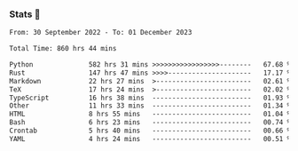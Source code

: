 ### Stats 👋
<!--START_SECTION:waka-->

```txt
From: 30 September 2022 - To: 01 December 2023

Total Time: 860 hrs 44 mins

Python              582 hrs 31 mins >>>>>>>>>>>>>>>>>--------   67.68 %
Rust                147 hrs 47 mins >>>>---------------------   17.17 %
Markdown            22 hrs 27 mins  >------------------------   02.61 %
TeX                 17 hrs 24 mins  >------------------------   02.02 %
TypeScript          16 hrs 38 mins  -------------------------   01.93 %
Other               11 hrs 33 mins  -------------------------   01.34 %
HTML                8 hrs 55 mins   -------------------------   01.04 %
Bash                6 hrs 23 mins   -------------------------   00.74 %
Crontab             5 hrs 40 mins   -------------------------   00.66 %
YAML                4 hrs 24 mins   -------------------------   00.51 %
```

<!--END_SECTION:waka-->

<!--
**buhaytza2005/buhaytza2005** is a ✨ _special_ ✨ repository because its `README.md` (this file) appears on your GitHub profile.

Here are some ideas to get you started:

- 🔭 I’m currently working on ...
- 🌱 I’m currently learning ...
- 👯 I’m looking to collaborate on ...
- 🤔 I’m looking for help with ...
- 💬 Ask me about ...
- 📫 How to reach me: ...
- 😄 Pronouns: ...
- ⚡ Fun fact: ...
-->


